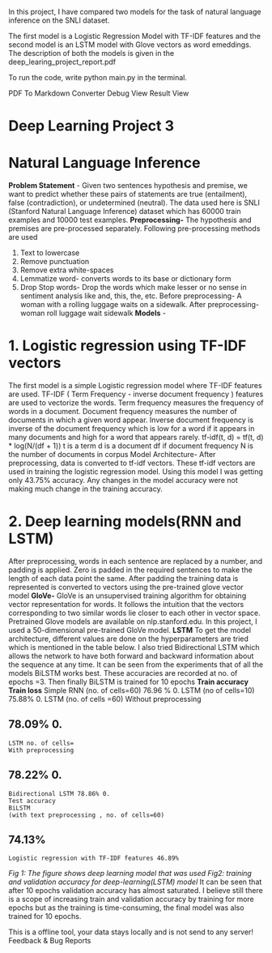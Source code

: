 In this project, I have compared two models for the task of natural language inference on the SNLI dataset.

The first model is a Logistic Regression Model with TF-IDF features and the second model is an LSTM model with Glove vectors as word emeddings. The description of both the models is given in the deep_learing_project_report.pdf

To run the code, write python main.py in the terminal.

 PDF To Markdown Converter
Debug View
Result View
# Deep Learning Project 3

# Natural Language Inference

**Problem Statement** ​-
Given two sentences hypothesis and premise, we want to predict whether these pairs of
statements are true (entailment), false (contradiction), or undetermined (neutral). The data
used here is SNLI (Stanford Natural Language Inference) dataset which has 60000 train
examples and 10000 test examples.
**Preprocessing-**
The hypothesis and premises are pre-processed separately.
Following pre-processing methods are used

1. Text to lowercase
2. Remove punctuation
3. Remove extra white-spaces
4. Lemmatize word- converts words to its base or dictionary form
5. Drop Stop words- Drop the words which make lesser or no sense in sentiment
    analysis like and, this, the, etc.
Before preprocessing- ​A woman with a rolling luggage waits on a sidewalk.
After preprocessing- ​woman roll luggage wait sidewalk
**Models** ​-

# 1. Logistic regression using TF-IDF vectors

The first model is a simple Logistic regression model where TF-IDF features are used.
TF-IDF ( Term Frequency - inverse document frequency ) features are used to vectorize the
words. Term frequency measures the frequency of words in a document. Document
frequency measures the number of documents in which a given word appear. Inverse
document frequency is inverse of the document frequency which is low for a word if it
appears in many documents and high for a word that appears rarely.
tf-idf(t, d) = tf(t, d) * log(N/(df + 1))
t is a term
d is a document
df if document frequency
N is the number of documents in corpus
Model Architecture-
After preprocessing, data is converted to tf-idf vectors. These tf-idf vectors are used in
training the logistic regression model. Using this model I was getting only ​43.75% accuracy.
Any changes in the model accuracy were not making much change in the training accuracy.


# 2. Deep learning models(RNN and LSTM)

After preprocessing, words in each sentence are replaced by a number, and padding is
applied. Zero is padded in the required sentences to make the length of each data point the
same. After padding the training data is represented is converted to vectors using the
pre-trained glove vector model
**GloVe-**
GloVe is an unsupervised training algorithm for obtaining vector representation for words. It
follows the intuition that the vectors corresponding to two similar words lie closer to each
other in vector space. Pretrained Glove models are available on nlp.stanford.edu. In this
project, I used a 50-dimensional pre-trained GloVe model.
**LSTM**
To get the model architecture, different values are done on the hyperparameters are tried
which is mentioned in the table below.
I also tried Bidirectional LSTM which allows the network to have both forward and backward
information about the sequence at any time. It can be seen from the experiments that of all
the models BiLSTM works best. These accuracies are recorded at no. of epochs =3. Then
finally BiLSTM is trained for 10 epochs
**Train accuracy Train loss**
Simple RNN (no. of cells=60) 76.96 % 0.
LSTM (no of cells=10) 75.88% 0.
LSTM (no. of cells =60)
Without preprocessing

## 78.09% 0.

```
LSTM no. of cells=
With preprocessing
```
## 78.22% 0.

```
Bidirectional LSTM 78.86% 0.
Test accuracy
BiLSTM
(with text preprocessing , no. of cells=60)
```
## 74.13%

```
Logistic regression with TF-IDF features 46.89%
```

_Fig 1: The figure shows deep learning model that was used
Fig2: training and validation accuracy for deep-learning(LSTM) model_
It can be seen that after 10 epochs validation accuracy has almost saturated. I believe still
there is a scope of increasing train and validation accuracy by training for more epochs but
as the training is time-consuming, the final model was also trained for 10 epochs.



This is a offline tool, your data stays locally and is not send to any server!
Feedback & Bug Reports
